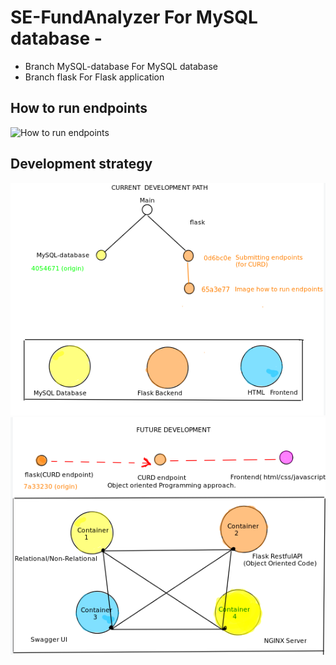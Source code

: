 # SE-FundAnalyzer For MySQL database - 
- Branch MySQL-database For MySQL database
- Branch flask For Flask application

## How to run endpoints

![How to run endpoints](https://github.com/bipulkumar7/SE-FundAnalyzer/blob/master/CompanyFunding/Pic/CURD.gif)

## Development strategy
![Current development](https://github.com/bipulkumar7/SE-FundAnalyzer/blob/flask/Pic/current-development.png)
![Future development](https://github.com/bipulkumar7/SE-FundAnalyzer/blob/flask/Pic/Future-development.png)

